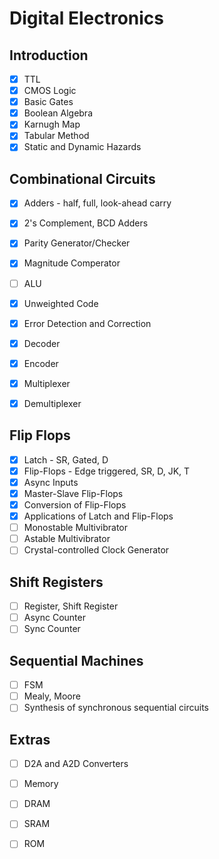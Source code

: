 # Digital Electronics

## Introduction

- [x] TTL
- [x] CMOS Logic
- [x] Basic Gates
- [x] Boolean Algebra
- [x] Karnugh Map
- [x] Tabular Method
- [x] Static and Dynamic Hazards

## Combinational Circuits

- [x] Adders - half, full, look-ahead carry
- [x] 2's Complement, BCD Adders
- [x] Parity Generator/Checker
- [x] Magnitude Comperator

- [ ] ALU
- [x] Unweighted Code
- [x] Error Detection and Correction

- [x] Decoder
- [x] Encoder
- [x] Multiplexer
- [x] Demultiplexer

## Flip Flops

- [x] Latch - SR, Gated, D
- [x] Flip-Flops - Edge triggered, SR, D, JK, T
- [x] Async Inputs
- [x] Master-Slave Flip-Flops
- [x] Conversion of Flip-Flops
- [x] Applications of Latch and Flip-Flops
- [ ] Monostable Multivibrator
- [ ] Astable Multivibrator
- [ ] Crystal-controlled Clock Generator

## Shift Registers

- [ ] Register, Shift Register
- [ ] Async Counter
- [ ] Sync Counter

## Sequential Machines

- [ ] FSM
- [ ] Mealy, Moore
- [ ] Synthesis of synchronous sequential circuits

## Extras

- [ ] D2A and A2D Converters
- [ ] Memory
- [ ] DRAM
- [ ] SRAM
- [ ] ROM

